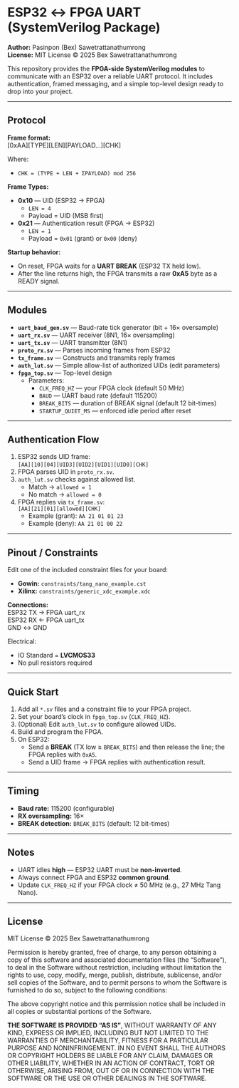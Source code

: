 # ESP32 ↔ FPGA UART (SystemVerilog Package)

**Author:** Pasinpon (Bex) Sawetrattanathumrong  
**License:** MIT License © 2025 Bex Sawetrattanathumrong

This repository provides the **FPGA-side SystemVerilog modules** to communicate with an ESP32 over a reliable UART protocol. It
includes authentication, framed messaging, and a simple top-level design ready to drop into your project.

---

## Protocol

**Frame format:**  
[0xAA][TYPE][LEN][PAYLOAD...][CHK]

Where:  
- `CHK = (TYPE + LEN + ΣPAYLOAD) mod 256`

**Frame Types:**  
- **0x10** — UID (ESP32 → FPGA)  
  - `LEN = 4`  
  - Payload = UID (MSB first)  
- **0x21** — Authentication result (FPGA → ESP32)  
  - `LEN = 1`  
  - Payload = `0x01` (grant) or `0x00` (deny)

**Startup behavior:**  
- On reset, FPGA waits for a **UART BREAK** (ESP32 TX held low).  
- After the line returns high, the FPGA transmits a raw **0xA5** byte as a READY signal.

---

## Modules

- **`uart_baud_gen.sv`** — Baud-rate tick generator (bit + 16× oversample)
- **`uart_rx.sv`** — UART receiver (8N1, 16× oversampling)
- **`uart_tx.sv`** — UART transmitter (8N1)
- **`proto_rx.sv`** — Parses incoming frames from ESP32
- **`tx_frame.sv`** — Constructs and transmits reply frames
- **`auth_lut.sv`** — Simple allow-list of authorized UIDs (edit parameters)
- **`fpga_top.sv`** — Top-level design  
  - Parameters:
    - `CLK_FREQ_HZ` — your FPGA clock (default 50 MHz)
    - `BAUD` — UART baud rate (default 115200)
    - `BREAK_BITS` — duration of BREAK signal (default 12 bit-times)
    - `STARTUP_QUIET_MS` — enforced idle period after reset

---

## Authentication Flow

1. ESP32 sends UID frame:  
   `[AA][10][04][UID3][UID2][UID1][UID0][CHK]`
2. FPGA parses UID in `proto_rx.sv`.
3. `auth_lut.sv` checks against allowed list.  
   - Match → `allowed = 1`  
   - No match → `allowed = 0`
4. FPGA replies via `tx_frame.sv`:  
   `[AA][21][01][allowed][CHK]`
   - Example (grant): `AA 21 01 01 23`
   - Example (deny):  `AA 21 01 00 22`

---

## Pinout / Constraints

Edit one of the included constraint files for your board:  
- **Gowin:** `constraints/tang_nano_example.cst`  
- **Xilinx:** `constraints/generic_xdc_example.xdc`

**Connections:**  
ESP32 TX → FPGA uart_rx  
ESP32 RX ← FPGA uart_tx  
GND ↔ GND

Electrical:  
- IO Standard = **LVCMOS33**  
- No pull resistors required

---

## Quick Start

1. Add all `*.sv` files and a constraint file to your FPGA project.
2. Set your board’s clock in `fpga_top.sv` (`CLK_FREQ_HZ`).
3. (Optional) Edit `auth_lut.sv` to configure allowed UIDs.
4. Build and program the FPGA.
5. On ESP32:
   - Send a **BREAK** (TX low ≥ `BREAK_BITS`) and then release the line; the FPGA replies with `0xA5`.
   - Send a UID frame → FPGA replies with authentication result.

---

## Timing

- **Baud rate:** 115200 (configurable)
- **RX oversampling:** 16×
- **BREAK detection:** `BREAK_BITS` (default: 12 bit-times)

---

## Notes

- UART idles **high** — ESP32 UART must be **non-inverted**.
- Always connect FPGA and ESP32 **common ground**.
- Update `CLK_FREQ_HZ` if your FPGA clock ≠ 50 MHz (e.g., 27 MHz Tang Nano).

---

## License

MIT License © 2025 Bex Sawetrattanathumrong

Permission is hereby granted, free of charge, to any person obtaining a copy
of this software and associated documentation files (the “Software”), to deal
in the Software without restriction, including without limitation the rights
to use, copy, modify, merge, publish, distribute, sublicense, and/or sell
copies of the Software, and to permit persons to whom the Software is
furnished to do so, subject to the following conditions:

The above copyright notice and this permission notice shall be included in
all copies or substantial portions of the Software.

**THE SOFTWARE IS PROVIDED “AS IS”**, WITHOUT WARRANTY OF ANY KIND,
EXPRESS OR IMPLIED, INCLUDING BUT NOT LIMITED TO THE WARRANTIES OF
MERCHANTABILITY, FITNESS FOR A PARTICULAR PURPOSE AND NONINFRINGEMENT.
IN NO EVENT SHALL THE AUTHORS OR COPYRIGHT HOLDERS BE LIABLE FOR ANY CLAIM,
DAMAGES OR OTHER LIABILITY, WHETHER IN AN ACTION OF CONTRACT, TORT OR
OTHERWISE, ARISING FROM, OUT OF OR IN CONNECTION WITH THE SOFTWARE OR THE USE
OR OTHER DEALINGS IN THE SOFTWARE.
